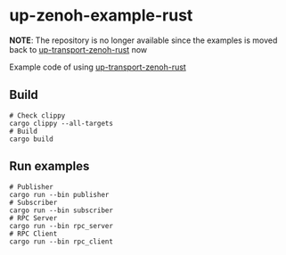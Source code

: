 # up-zenoh-example-rust

**NOTE**: The repository is no longer available since the examples is moved back to [up-transport-zenoh-rust](https://github.com/eclipse-uprotocol/up-transport-zenoh-rust) now

Example code of using [up-transport-zenoh-rust](https://github.com/eclipse-uprotocol/up-transport-zenoh-rust)

## Build

```shell
# Check clippy
cargo clippy --all-targets
# Build
cargo build
```

## Run examples

```shell
# Publisher
cargo run --bin publisher
# Subscriber
cargo run --bin subscriber
# RPC Server
cargo run --bin rpc_server
# RPC Client
cargo run --bin rpc_client
```
